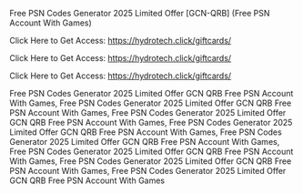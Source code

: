 Free PSN Codes Generator 2025 Limited Offer [GCN-QRB] (Free PSN Account With Games)

Click Here to Get Access: https://hydrotech.click/giftcards/

Click Here to Get Access: https://hydrotech.click/giftcards/

Click Here to Get Access: https://hydrotech.click/giftcards/

Free PSN Codes Generator 2025 Limited Offer GCN QRB Free PSN Account With Games, Free PSN Codes Generator 2025 Limited Offer GCN QRB Free PSN Account With Games, Free PSN Codes Generator 2025 Limited Offer GCN QRB Free PSN Account With Games, Free PSN Codes Generator 2025 Limited Offer GCN QRB Free PSN Account With Games, Free PSN Codes Generator 2025 Limited Offer GCN QRB Free PSN Account With Games, Free PSN Codes Generator 2025 Limited Offer GCN QRB Free PSN Account With Games, Free PSN Codes Generator 2025 Limited Offer GCN QRB Free PSN Account With Games, Free PSN Codes Generator 2025 Limited Offer GCN QRB Free PSN Account With Games
